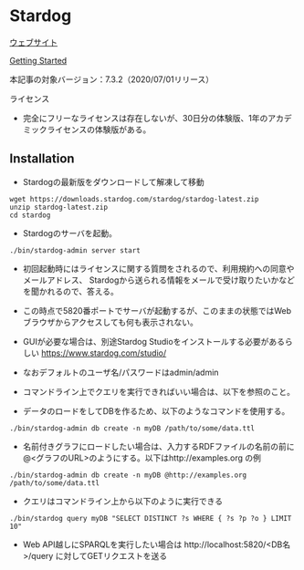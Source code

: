 # Stardog

[ウェブサイト](https://www.stardog.com/)
    
[Getting Started](https://www.stardog.com/docs/#_setting_path)

本記事の対象バージョン：7.3.2（2020/07/01リリース）

ライセンス
* 完全にフリーなライセンスは存在しないが、30日分の体験版、1年のアカデミックライセンスの体験版がある。


## Installation

* Stardogの最新版をダウンロードして解凍して移動
```
wget https://downloads.stardog.com/stardog/stardog-latest.zip
unzip stardog-latest.zip
cd stardog
```

* Stardogのサーバを起動。
```
./bin/stardog-admin server start
```

* 初回起動時にはライセンスに関する質問をされるので、利用規約への同意やメールアドレス、
Stardogから送られる情報をメールで受け取りたいかなどを聞かれるので、答える。

* この時点で5820番ポートでサーバが起動するが、このままの状態ではWebブラウザからアクセスしても何も表示されない。
 * GUIが必要な場合は、別途Stardog Studioをインストールする必要があるらしい https://www.stardog.com/studio/
 * なおデフォルトのユーザ名/パスワードはadmin/admin
 * コマンドライン上でクエリを実行できればいい場合は、以下を参照のこと。

* データのロードをしてDBを作るため、以下のようなコマンドを使用する。

```
./bin/stardog-admin db create -n myDB /path/to/some/data.ttl
```

* 名前付きグラフにロードしたい場合は、入力するRDFファイルの名前の前に@<グラフのURL>のようにする。以下はhttp://examples.org の例
```
./bin/stardog-admin db create -n myDB @http://examples.org /path/to/some/data.ttl
```

* クエリはコマンドライン上から以下のように実行できる
```
./bin/stardog query myDB "SELECT DISTINCT ?s WHERE { ?s ?p ?o } LIMIT 10"
```

* Web API越しにSPARQLを実行したい場合は http://localhost:5820/<DB名>/query に対してGETリクエストを送る
